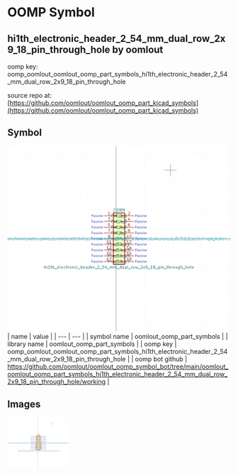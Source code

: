 # OOMP Symbol  
## hi1th_electronic_header_2_54_mm_dual_row_2x9_18_pin_through_hole  by oomlout  
  
oomp key: oomp_oomlout_oomlout_oomp_part_symbols_hi1th_electronic_header_2_54_mm_dual_row_2x9_18_pin_through_hole  
  
source repo at: [https://github.com/oomlout/oomlout_oomp_part_kicad_symbols](https://github.com/oomlout/oomlout_oomp_part_kicad_symbols)  
## Symbol  
  
[![working.png](working_600.png)](working.png)  
| name | value | 
| --- | --- | 
| symbol name | oomlout_oomp_part_symbols | 
| library name | oomlout_oomp_part_symbols | 
| oomp key | oomp_oomlout_oomlout_oomp_part_symbols_hi1th_electronic_header_2_54_mm_dual_row_2x9_18_pin_through_hole | 
| oomp bot github | https://github.com/oomlout/oomlout_oomp_symbol_bot/tree/main/oomlout_oomlout_oomp_part_symbols_hi1th_electronic_header_2_54_mm_dual_row_2x9_18_pin_through_hole/working | 
## Images  
  
[![working.png](working_140.png)](working.png)  
